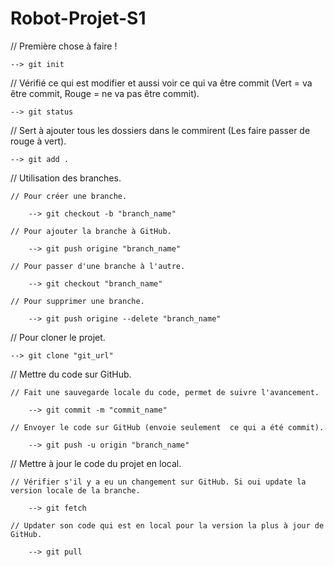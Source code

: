 # Robot-Projet-S1

// Première chose à faire !

	--> git init

// Vérifié ce qui est modifier et aussi voir ce qui va être commit (Vert = va être commit, Rouge = ne va pas être commit).

	--> git status

// Sert à ajouter tous les dossiers dans le commirent (Les faire passer de rouge à vert).

	--> git add .

// Utilisation des branches.
	
	// Pour créer une branche.
	
		--> git checkout -b "branch_name"
		
	// Pour ajouter la branche à GitHub.
	
		--> git push origine "branch_name"
		
	// Pour passer d'une branche à l'autre.
	
		--> git checkout "branch_name"
		
	// Pour supprimer une branche.
	
		--> git push origine --delete "branch_name"

// Pour cloner le projet.

	--> git clone "git_url"

// Mettre du code sur GitHub.
	
	// Fait une sauvegarde locale du code, permet de suivre l'avancement.
	
		--> git commit -m "commit_name"
		
	// Envoyer le code sur GitHub (envoie seulement  ce qui a été commit).
	
		--> git push -u origin "branch_name"

// Mettre à jour le code du projet en local.

	// Vérifier s'il y a eu un changement sur GitHub. Si oui update la version locale de la branche.
	
		--> git fetch
		
	// Updater son code qui est en local pour la version la plus à jour de GitHub.
	
		--> git pull